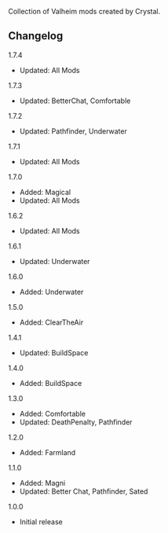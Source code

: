 Collection of Valheim mods created by Crystal.

## Changelog

1.7.4

* Updated: All Mods

1.7.3

* Updated: BetterChat, Comfortable

1.7.2

* Updated: Pathfinder, Underwater

1.7.1

* Updated: All Mods

1.7.0

* Added: Magical
* Updated: All Mods

1.6.2

* Updated: All Mods

1.6.1

* Updated: Underwater

1.6.0

* Added: Underwater

1.5.0

* Added: ClearTheAir

1.4.1

* Updated: BuildSpace

1.4.0

* Added: BuildSpace

1.3.0

* Added: Comfortable
* Updated: DeathPenalty, Pathfinder

1.2.0

* Added: Farmland

1.1.0

* Added: Magni
* Updated: Better Chat, Pathfinder, Sated

1.0.0

* Initial release
